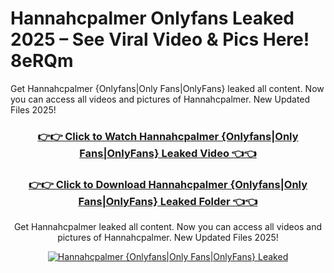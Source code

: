 # Hannahcpalmer Onlyfans Leaked 2025 – See Viral Video & Pics Here! 8eRQm

Get Hannahcpalmer {Onlyfans|Only Fans|OnlyFans} leaked all content. Now you can access all videos and pictures of Hannahcpalmer. New Updated Files 2025!  
<div align="center">
  
### [👉👉 Click to Watch Hannahcpalmer {Onlyfans|Only Fans|OnlyFans} Leaked Video 👈👈](https://links2leaks.com/hannahcpalmer)  
### [👉👉 Click to Download Hannahcpalmer {Onlyfans|Only Fans|OnlyFans} Leaked Folder 👈👈](https://links2leaks.com/hannahcpalmer)  

Get Hannahcpalmer leaked all content. Now you can access all videos and pictures of Hannahcpalmer. New Updated Files 2025!  

[![Hannahcpalmer {Onlyfans|Only Fans|OnlyFans} Leaked](https://i.ibb.co/93hzkbrt/l2l.gif)](https://links2leaks.com/hannahcpalmer)  

</div>
